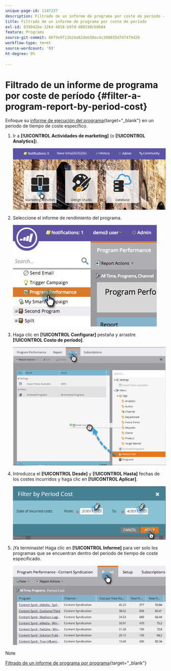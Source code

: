 ```yaml
---
unique-page-id: 1147237
description: Filtrado de un informe de programa por coste de período - Documentos de Marketo - Documentación del producto
title: Filtrado de un informe de programa por coste de período
exl-id: 039041be-326d-4018-b97d-d80198cb9b84
feature: Programs
source-git-commit: 86f9e9f13b24a82deb50ec4c398035d7d7479d20
workflow-type: tm+mt
source-wordcount: '93'
ht-degree: 0%

---
```


# Filtrado de un informe de programa por coste de período {#filter-a-program-report-by-period-cost}

Enfoque su [informe de ejecución del programa](/help/marketo/product-docs/core-marketo-concepts/programs/program-performance-report/create-a-program-performance-report.md){target="_blank"} en un periodo de tiempo de coste específico.

1. Ir a **[!UICONTROL Actividades de marketing]** (o **[!UICONTROL Analytics]**).

   ![](assets/login-marketing-activities-1.png)

1. Seleccione el informe de rendimiento del programa.

   ![](assets/image2014-9-23-16-3a22-3a52.png)

1. Haga clic en **[!UICONTROL Configurar]** pestaña y arrastre **[!UICONTROL Costo de período]**.

   ![](assets/lm-86194-1.png)

1. Introduzca el **[!UICONTROL Desde]** y **[!UICONTROL Hasta]** fechas de los costes incurridos y haga clic en **[!UICONTROL Aplicar]**.

   ![](assets/lm-86194-2a-hands.png)

1. ¡Ya terminaste! Haga clic en **[!UICONTROL Informe]** para ver solo los programas que se encuentran dentro del periodo de tiempo de coste especificado.

   ![](assets/lm-86194-report-tab.png)

>[!NOTE]
>
>[Filtrado de un informe de programa por programa](/help/marketo/product-docs/core-marketo-concepts/programs/program-performance-report/filter-a-program-report-by-program.md){target="_blank"}
